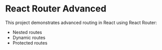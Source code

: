 # React Router Advanced

This project demonstrates advanced routing in React using React Router:
- Nested routes
- Dynamic routes
- Protected routes

